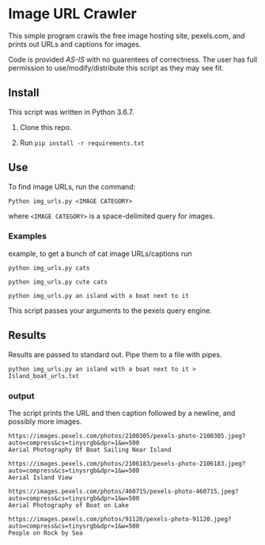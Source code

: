 # Image URL Crawler

This simple program crawls the free image hosting site, pexels.com, and prints out URLs and captions for images.

Code is provided *AS-IS* with no guarentees of correctness. The user has full permission to use/modify/distribute this script as they may see fit.

## Install

This script was written in Python 3.6.7.

1) Clone this repo.

2) Run `pip install -r requirements.txt`

## Use

To find image URLs, run the command:

    Python img_urls.py <IMAGE CATEGORY>

where `<IMAGE CATEGORY>` is a space-delimited query for images.

### Examples

 example, to get a bunch of cat image URLs/captions run

    python img_urls.py cats

    python img_urls.py cute cats

    python img_urls.py an island with a boat next to it

This script passes your arguments to the pexels query engine.

## Results

Results are passed to standard out. Pipe them to a file with pipes.

    python img_urls.py an island with a boat next to it > Island_boat_urls.txt

### output

The script prints the URL and then caption followed by a newline, and possibly more images.

    https://images.pexels.com/photos/2100305/pexels-photo-2100305.jpeg?auto=compress&cs=tinysrgb&dpr=1&w=500
    Aerial Photography Of Boat Sailing Near Island

    https://images.pexels.com/photos/2106183/pexels-photo-2106183.jpeg?auto=compress&cs=tinysrgb&dpr=1&w=500
    Aerial Island View

    https://images.pexels.com/photos/460715/pexels-photo-460715.jpeg?auto=compress&cs=tinysrgb&dpr=1&w=500
    Aerial Photography of Boat on Lake

    https://images.pexels.com/photos/91120/pexels-photo-91120.jpeg?auto=compress&cs=tinysrgb&dpr=1&w=500
    People on Rock by Sea
